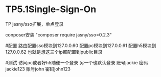 # TP5.1Single-Sign-On
TP jasny/sso扩展，单点登录

 conposer安装 "composer require jasny/sso=0.2.3"

#配置 路由配置sso模块到127.0.0.60
配置pc模块到127.0.0.61
配置h5模块到127.0.0.62
也就是想这三个ip都配置到public目录

#测试 访问pc或者好h5随便一个登录 另一个也默认登录
账号jackie 密码jackie123
账号john 密码john123
